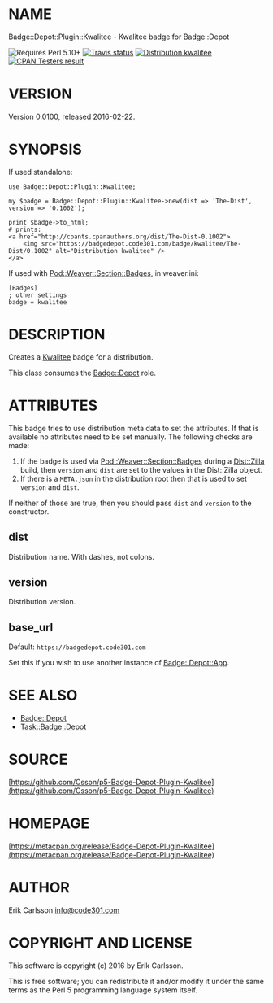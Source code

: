 # NAME

Badge::Depot::Plugin::Kwalitee - Kwalitee badge for Badge::Depot

<div>
    <p>
    <img src="https://img.shields.io/badge/perl-5.10+-blue.svg" alt="Requires Perl 5.10+" />
    <a href="https://travis-ci.org/Csson/p5-Badge-Depot-Plugin-Kwalitee"><img src="https://api.travis-ci.org/Csson/p5-Badge-Depot-Plugin-Kwalitee.svg?branch=master" alt="Travis status" /></a>
    <a href="http://cpants.cpanauthors.org/dist/Badge-Depot-Plugin-Kwalitee-0.0100"><img src="https://badgedepot.code301.com/badge/kwalitee/Badge-Depot-Plugin-Kwalitee/0.0100" alt="Distribution kwalitee" /></a>
    <a href="http://matrix.cpantesters.org/?dist=Badge-Depot-Plugin-Kwalitee%200.0100"><img src="https://badgedepot.code301.com/badge/cpantesters/Badge-Depot-Plugin-Kwalitee/0.0100" alt="CPAN Testers result" /></a>
    </p>
</div>

# VERSION

Version 0.0100, released 2016-02-22.

# SYNOPSIS

If used standalone:

    use Badge::Depot::Plugin::Kwalitee;

    my $badge = Badge::Depot::Plugin::Kwalitee->new(dist => 'The-Dist', version => '0.1002');

    print $badge->to_html;
    # prints:
    <a href="http://cpants.cpanauthors.org/dist/The-Dist-0.1002">
        <img src="https://badgedepot.code301.com/badge/kwalitee/The-Dist/0.1002" alt="Distribution kwalitee" />
    </a>

If used with [Pod::Weaver::Section::Badges](https://metacpan.org/pod/Pod::Weaver::Section::Badges), in weaver.ini:

    [Badges]
    ; other settings
    badge = kwalitee

# DESCRIPTION

Creates a [Kwalitee](http://cpants.cpanauthors.org) badge for a distribution.

This class consumes the [Badge::Depot](https://metacpan.org/pod/Badge::Depot) role.

# ATTRIBUTES

This badge tries to use distribution meta data to set the attributes. If that is available no attributes need to be set manually. The following checks are made:

1. If the badge is used via [Pod::Weaver::Section::Badges](https://metacpan.org/pod/Pod::Weaver::Section::Badges) during a [Dist::Zilla](https://metacpan.org/pod/Dist::Zilla) build, then `version` and `dist` are set to the values in the Dist::Zilla object.
2. If there is a `META.json` in the distribution root then that is used to set `version` and `dist`.

If neither of those are true, then you should pass `dist` and `version` to the constructor.

## dist

Distribution name. With dashes, not colons.

## version

Distribution version.

## base\_url

Default: `https://badgedepot.code301.com`

Set this if you wish to use another instance of [Badge::Depot::App](https://metacpan.org/pod/Badge::Depot::App).

# SEE ALSO

- [Badge::Depot](https://metacpan.org/pod/Badge::Depot)
- [Task::Badge::Depot](https://metacpan.org/pod/Task::Badge::Depot)

# SOURCE

[https://github.com/Csson/p5-Badge-Depot-Plugin-Kwalitee](https://github.com/Csson/p5-Badge-Depot-Plugin-Kwalitee)

# HOMEPAGE

[https://metacpan.org/release/Badge-Depot-Plugin-Kwalitee](https://metacpan.org/release/Badge-Depot-Plugin-Kwalitee)

# AUTHOR

Erik Carlsson <info@code301.com>

# COPYRIGHT AND LICENSE

This software is copyright (c) 2016 by Erik Carlsson.

This is free software; you can redistribute it and/or modify it under
the same terms as the Perl 5 programming language system itself.
